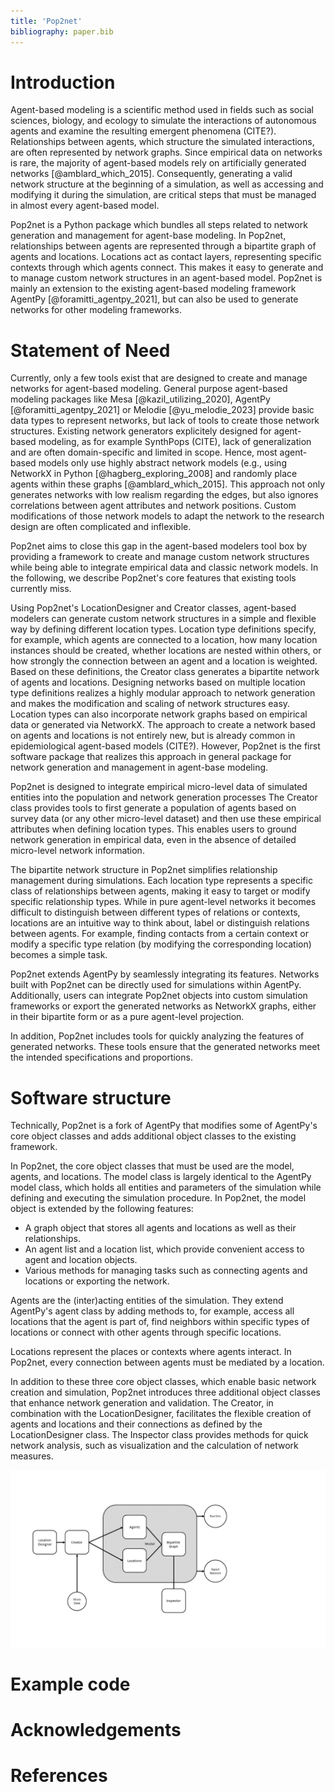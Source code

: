 ```yaml
---
title: 'Pop2net'
bibliography: paper.bib
---
```


# Introduction
Agent-based modeling is a scientific method used in fields such as social sciences, biology, and ecology to simulate the interactions of autonomous agents and examine the resulting emergent phenomena (CITE?). 
Relationships between agents, which structure the simulated interactions, are often represented by network graphs. 
Since empirical data on networks is rare, the majority of agent-based models rely on artificially generated networks [@amblard_which_2015].
Consequently, generating a valid network structure at the beginning of a simulation, as well as accessing and modifying it during the simulation, are critical steps that must be managed in almost every agent-based model.

Pop2net is a Python package which bundles all steps related to network generation and management for agent-base modeling.
In Pop2net, relationships between agents are represented through a bipartite graph of agents and locations.
Locations act as contact layers, representing specific contexts through which agents connect.
This makes it easy to generate and to manage custom network structures in an agent-based model.
Pop2net is mainly an extension to the existing agent-based modeling framework AgentPy [@foramitti_agentpy_2021], but can also be used to generate networks for other modeling frameworks.

# Statement of Need

Currently, only a few tools exist that are designed to create and manage networks for agent-based modeling.
General purpose agent-based modeling packages like Mesa [@kazil_utilizing_2020], AgentPy [@foramitti_agentpy_2021] or Melodie [@yu_melodie_2023] provide basic data types to represent networks, but lack of tools to create those network structures.
Existing network generators explicitely designed for agent-based modeling, as for example SynthPops (CITE), lack of generalization and are often domain-specific and limited in scope.
Hence, most agent-based models only use highly abstract network models (e.g., using NetworkX in Python [@hagberg_exploring_2008] and randomly place agents within these graphs [@amblard_which_2015].
This approach not only generates networks with low realism regarding the edges, but also ignores correlations between agent attributes and network positions.
Custom modifications of those network models to adapt the network to the research design are often complicated and inflexible.

Pop2net aims to close this gap in the agent-based modelers tool box by providing a framework to create and manage custom network structures while being able to integrate empirical data and classic network models.
In the following, we describe Pop2net's core features that existing tools currently miss.

Using Pop2net's LocationDesigner and Creator classes, agent-based modelers can generate custom network structures in a simple and flexible way by defining different location types.
Location type definitions specify, for example, which agents are connected to a location, how many location instances should be created, whether locations are nested within others, or how strongly the connection between an agent and a location is weighted.
Based on these definitions, the Creator class generates a bipartite network of agents and locations.
Designing networks based on multiple location type definitions realizes a highly modular approach to network generation and makes the modification and scaling of network structures easy.
Location types can also incorporate network graphs based on empirical data or generated via NetworkX.
The approach to create a network based on agents and locations is not entirely new, but is already common in epidemiological agent-based models (CITE?).
However, Pop2net is the first software package that realizes this approach in general package for network generation and management in agent-base modeling.

Pop2net is designed to integrate empirical micro-level data of simulated entities into the population and network generation processes
The Creator class provides tools to first generate a population of agents based on survey data (or any other micro-level dataset) and then use these empirical attributes when defining location types.
This enables users to ground network generation in empirical data, even in the absence of detailed micro-level network information.

The bipartite network structure in Pop2net simplifies relationship management during simulations.
Each location type represents a specific class of relationships between agents, making it easy to target or modify specific relationship types.
While in pure agent-level networks it becomes difficult to distinguish between different types of relations or contexts, locations are an intuitive way to think about, label or distinguish relations between agents.
For example, finding contacts from a certain context or modify a specific type relation (by modifying the corresponding location) becomes a simple task.

Pop2net extends AgentPy by seamlessly integrating its features.
Networks built with Pop2net can be directly used for simulations within AgentPy.
Additionally, users can integrate Pop2net objects into custom simulation frameworks or export the generated networks as NetworkX graphs, either in their bipartite form or as a pure agent-level projection.

In addition, Pop2net includes tools for quickly analyzing the features of generated networks.
These tools ensure that the generated networks meet the intended specifications and proportions.

# Software structure
Technically, Pop2net is a fork of AgentPy that modifies some of AgentPy's core object classes and adds additional object classes to the existing framework.

In Pop2net, the core object classes that must be used are the model, agents, and locations.
The model class is largely identical to the AgentPy model class, which holds all entities and parameters of the simulation while defining and executing the simulation procedure. 
In Pop2net, the model object is extended by the following features:

* A graph object that stores all agents and locations as well as their relationships.
* An agent list and a location list, which provide convenient access to agent and location objects.
* Various methods for managing tasks such as connecting agents and locations or exporting the network.

Agents are the (inter)acting entities of the simulation. 
They extend AgentPy's agent class by adding methods to, for example, access all locations that the agent is part of, find neighbors within specific types of locations or connect with other agents through specific locations.

Locations represent the places or contexts where agents interact.
In Pop2net, every connection between agents must be mediated by a location.

In addition to these three core object classes, which enable basic network creation and simulation, Pop2net introduces three additional object classes that enhance network generation and validation.
The Creator, in combination with the LocationDesigner, facilitates the flexible creation of agents and locations and their connections as defined by the LocationDesigner class.
The Inspector class provides methods for quick network analysis, such as visualization and the calculation of network measures.


![](software_structure.png)


# Example code

# Acknowledgements 

# References

